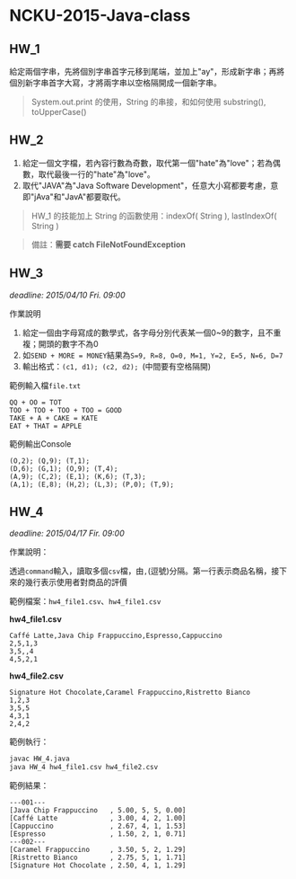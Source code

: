 NCKU-2015-Java-class
==========

HW_1
-----
給定兩個字串，先將個別字串首字元移到尾端，並加上"ay"，形成新字串；再將個別新字串首字大寫，才將兩字串以空格隔開成一個新字串。
> System.out.print 的使用，String 的串接，和如何使用 substring(), toUpperCase()

HW_2
-----
1. 給定一個文字檔，若內容行數為奇數，取代第一個"hate"為"love"；若為偶數，取代最後一行的"hate"為"love"。
2. 取代"JAVA"為"Java Software Development"，任意大小寫都要考慮，意即"jAva"和"JavA"都要取代。

> HW_1 的技能加上 String 的函數使用：indexOf( String ), lastIndexOf( String )

> 備註：**需要 catch FileNotFoundException**

HW_3 
----------
*deadline: 2015/04/10 Fri. 09:00*

作業說明

1. 給定一個由字母寫成的數學式，各字母分別代表某一個0~9的數字，且不重複；開頭的數字不為0
2. 如`SEND + MORE = MONEY`結果為`S=9, R=8, O=0, M=1, Y=2, E=5, N=6, D=7`
3. 輸出格式：`(c1, d1); (c2, d2); `(中間要有空格隔開)	

範例輸入檔`file.txt`

	QQ + OO = TOT
	TOO + TOO + TOO + TOO = GOOD
	TAKE + A + CAKE = KATE
	EAT + THAT = APPLE

範例輸出Console

	(O,2); (Q,9); (T,1);
	(D,6); (G,1); (O,9); (T,4);
	(A,9); (C,2); (E,1); (K,6); (T,3);
	(A,1); (E,8); (H,2); (L,3); (P,0); (T,9);

HW_4
----------
*deadline: 2015/04/17 Fir. 09:00*

作業說明：

透過`command`輸入，讀取多個`csv`檔，由`,`(逗號)分隔。第一行表示商品名稱，接下來的幾行表示使用者對商品的評價

範例檔案：`hw4_file1.csv`、`hw4_file1.csv`

**hw4_file1.csv**

	Caffé Latte,Java Chip Frappuccino,Espresso,Cappuccino
	2,5,1,3
	3,5,,4
	4,5,2,1

**hw4_file2.csv**

	Signature Hot Chocolate,Caramel Frappuccino,Ristretto Bianco
	1,2,3
	3,5,5
	4,3,1
	2,4,2

範例執行：

```bash
javac HW_4.java
java HW_4 hw4_file1.csv hw4_file2.csv
```

範例結果：

	---001---
	[Java Chip Frappuccino   , 5.00, 5, 5, 0.00]
	[Caffé Latte             , 3.00, 4, 2, 1.00]
	[Cappuccino              , 2.67, 4, 1, 1.53]
	[Espresso                , 1.50, 2, 1, 0.71]
	---002---
	[Caramel Frappuccino     , 3.50, 5, 2, 1.29]
	[Ristretto Bianco        , 2.75, 5, 1, 1.71]
	[Signature Hot Chocolate , 2.50, 4, 1, 1.29]

